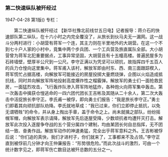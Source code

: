 ### 第二快速纵队被歼经过

1947-04-28
第1版()
专栏：

　　第二快速纵队被歼经过
    【新华社豫北前线廿五日电】记者报导：蒋介石的快速部队第二纵队，在十六小时之内完全覆没了，从旅长到伙马夫无一漏网。这一战斗分两村进行：小胡营有蒋军一个连，其主力则在半里地外的大胡营。在这一个不到七十户人家的小村中，竟集中两个步兵团、一个工兵营及旅直属队全部。大小胡营曾为蒋军北犯重要据点，工事异常坚固，大胡营且有十五幢高楼。普遍民屋多为石砖墙壁，壁厚半公尺到一公尺。李守正满以为凭坚可以顽抗，故指挥四千五百人的兵力仓惶向这里集中。蒋军甫入该村，解放军即由村东、西、南三面跟踪楔入，蒋军慌忙占据高楼，向解放军可能接近的房屋投掷大量燃烧弹，企图以火焰造成抵抗线，同时并向解放军阵地投射高度爆炸性之榴霰弹。解放军的勇士们一面抢救民房，一面猛烈攻击，飞行轰炸队渗入蒋军阵地猛炸，各种炮火向蒋军集中轰击。第一次轰击中擒获仓惶逃命的一四六团代团长王吉彬及其随从二十余人，第二次大轰击中活捉旅长李守正。李氏甫一被俘，即向勇士们报告：“我是旅长李守正。”勇士们即着其向顽抗部队劝降。李氏就地草成：“我已过来，你们立即停止抵抗，以免无谓牺牲”的命令，并从身上掏出手章，盖于命令之上。尚未就擒之部队，纷纷摇幌军帽，向解放军表示请降，解放军先后逐屋受降，少数顽抗者均遭歼灭打击。解放军此次投入逐屋争夺战的五个营分属四个建制，均由某团长何自总指挥，无不团结一致、奋勇作战。解放军动作的神速勇猛，完全出乎蒋军意料之外。王吉彬被俘后说：“你们追的真快，我们才进村子，你们就来了，工事都来不及占领。”李守正直到被俘前几分钟才向王仲廉报告：“形势很危险。”而此次战斗的激烈，可由一个统计数字见之，即蒋军伤亡数目达被歼总数的五分之一。
